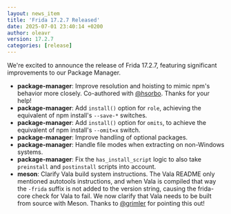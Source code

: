 ```yaml
---
layout: news_item
title: 'Frida 17.2.7 Released'
date: 2025-07-01 23:40:14 +0200
author: oleavr
version: 17.2.7
categories: [release]
---
```


We're excited to announce the release of Frida 17.2.7, featuring significant
improvements to our Package Manager.

- **package-manager**: Improve resolution and hoisting to mimic npm's behavior
  more closely. Co-authored with [@hsorbo][]. Thanks for your help!
- **package-manager**: Add `install()` option for `role`, achieving the
  equivalent of npm install's `--save-*` switches.
- **package-manager**: Add `install()` option for `omits`, to achieve the
  equivalent of npm install's `--omit=x` switch.
- **package-manager**: Improve handling of optional packages.
- **package-manager**: Handle file modes when extracting on non-Windows systems.
- **package-manager**: Fix the `has_install_script` logic to also take
  `preinstall` and `postinstall` scripts into account.
- **meson**: Clarify Vala build system instructions. The Vala README only
  mentioned autotools instructions, and when Vala is compiled that way the
  `-frida` suffix is not added to the version string, causing the frida-core
  check for Vala to fail. We now clarify that Vala needs to be built from source
  with Meson. Thanks to [@grimler][] for pointing this out!


[@hsorbo]: https://twitter.com/hsorbo
[@grimler]: https://mastodon.social/@grimler
